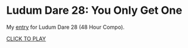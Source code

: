 # Ludum Dare 28: You Only Get One

My [entry][entry] for Ludum Dare 28 (48 Hour Compo).

[CLICK TO PLAY][game]

[game]: http://vibrantdavee.github.io/ld28
[entry]: http://www.ludumdare.com/compo/ludum-dare-28/?action=preview&uid=31918
